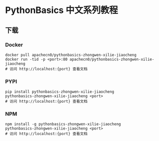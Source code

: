 # PythonBasics 中文系列教程

## 下载

### Docker

```
docker pull apachecn0/pythonbasics-zhongwen-xilie-jiaocheng
docker run -tid -p <port>:80 apachecn0/pythonbasics-zhongwen-xilie-jiaocheng
# 访问 http://localhost:{port} 查看文档
```

### PYPI

```
pip install pythonbasics-zhongwen-xilie-jiaocheng
pythonbasics-zhongwen-xilie-jiaocheng <port>
# 访问 http://localhost:{port} 查看文档
```

### NPM

```
npm install -g pythonbasics-zhongwen-xilie-jiaocheng
pythonbasics-zhongwen-xilie-jiaocheng <port>
# 访问 http://localhost:{port} 查看文档
```